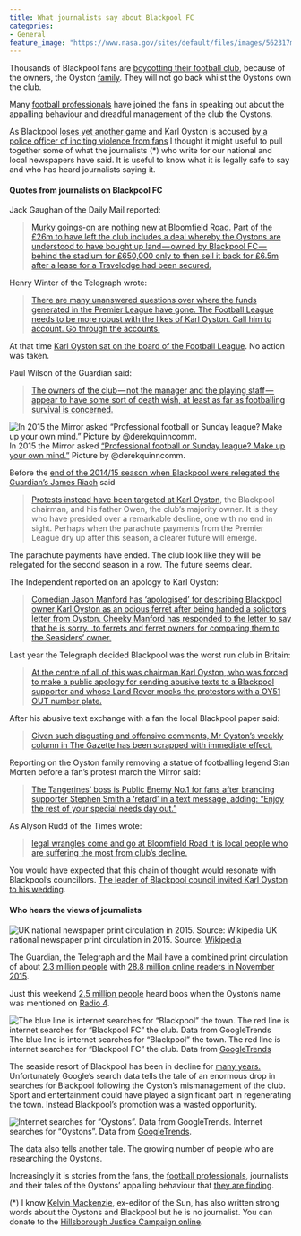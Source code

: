 ```yaml
---
title: What journalists say about Blackpool FC
categories:
- General
feature_image: "https://www.nasa.gov/sites/default/files/images/562317main_PIA14033_full.jpg"
---
```


Thousands of Blackpool fans are [boycotting their football club](https://medium.com/@peterkwells/make-a-new-year-resolution-boycott-blackpool-fc-to-help-save-it-b2ab9b8217fd#.5p7v63xxn), because of the owners, the Oyston [family](https://en.wikipedia.org/wiki/Karl_Oyston). They will not go back whilst the Oystons own the club.

<!-- more -->

Many [football professionals](https://medium.com/@peterkwells/what-football-professionals-think-of-blackpool-fc-5c3f046fdbe8#.oyodjb8t4) have joined the fans in speaking out about the appalling behaviour and dreadful management of the club the Oystons.

As Blackpool [loses yet another game](http://www.bbc.co.uk/sport/0/football/35211773) and Karl Oyston is accused [by a police officer of inciting violence from fans](http://www.dailymail.co.uk/sport/football/article-3387253/Blackpool-chairman-Karl-Oyston-accused-police-inciting-violence-supporters-Bloomfield-Road.html?ITO=1490&ns_mchannel=rss&ns_campaign=1490) I thought it might useful to pull together some of what the journalists (\*) who write for our national and local newspapers have said. It is useful to know what it is legally safe to say and who has heard journalists saying it.

#### Quotes from journalists on Blackpool FC

Jack Gaughan of the Daily Mail reported:

> [Murky goings-on are nothing new at Bloomfield Road. Part of the £26m to have left the club includes a deal whereby the Oystons are understood to have bought up land — owned by Blackpool FC — behind the stadium for £650,000 only to then sell it back for £6.5m after a lease for a Travelodge had been secured.](http://www.dailymail.co.uk/sport/football/article-2611556/Blackpool-exclusive-Club-owners-paying-26m-Premier-League-promotion.html#ixzz3wm2zdlZ8)

Henry Winter of the Telegraph wrote:

> [There are many unanswered questions over where the funds generated in the Premier League have gone. The Football League needs to be more robust with the likes of Karl Oyston. Call him to account. Go through the accounts.](http://www.telegraph.co.uk/sport/football/11191633/Leeds-United-owner-Massimo-Cellino-is-embarrassing-a-famous-club.html)

At that time [Karl Oyston sat on the board of the Football League](http://www.epfl-europeanleagues.com/oyston_elected_to_board_english_football_league.htm). No action was taken.

Paul Wilson of the Guardian said:

> [The owners of the club — not the manager and the playing staff — appear to have some sort of death wish, at least as far as footballing survival is concerned.](http://www.theguardian.com/football/blog/2014/sep/24/blackpool-karl-oyston-fulham-championship)

![In 2015 the Mirror asked [“Professional football or Sunday league? Make up your own mind.”](http://www.mirror.co.uk/sport/football/news/blackpool-slammed-over-dismal-state-5163690) Picture by @derekquinncomm.](https://cdn-images-1.medium.com/max/600/1*LCZ77iTstp7m8H-yg92pOQ.png)
In 2015 the Mirror asked [“Professional football or Sunday league? Make up your own mind.”](http://www.mirror.co.uk/sport/football/news/blackpool-slammed-over-dismal-state-5163690) Picture by @derekquinncomm.

Before the [end of the 2014/15 season when Blackpool were relegated the Guardian’s James Riach](http://www.theguardian.com/football/2015/apr/02/blackpool-karl-owen-oyston-relegation-championship) said

> [Protests instead have been targeted at Karl Oyston](http://www.theguardian.com/football/blog/2014/sep/24/blackpool-karl-oyston-fulham-championship), the Blackpool chairman, and his father Owen, the club’s majority owner. It is they who have presided over a remarkable decline, one with no end in sight. Perhaps when the parachute payments from the Premier League dry up after this season, a clearer future will emerge.

The parachute payments have ended. The club look like they will be relegated for the second season in a row. The future seems clear.

The Independent reported on an apology to Karl Oyston:

> [Comedian Jason Manford has ‘apologised’ for describing Blackpool owner Karl Oyston as an odious ferret after being handed a solicitors letter from Oyston. Cheeky Manford has responded to the letter to say that he is sorry…to ferrets and ferret owners for comparing them to the Seasiders’ owner.](http://www.independent.co.uk/sport/football/football-league/jason-manford-apologises-for-comparing-blackpool-owner-karl-oyston-to-an-odious-ferret-10212734.html)

Last year the Telegraph decided Blackpool was the worst run club in Britain:

> [At the centre of all of this was chairman Karl Oyston, who was forced to make a public apology for sending abusive texts to a Blackpool supporter and whose Land Rover mocks the protestors with a OY51 OUT number plate.](http://www.telegraph.co.uk/sport/11770309/The-10-worst-run-football-clubs.html?frame=3391144)

After his abusive text exchange with a fan the local Blackpool paper said:

> [Given such disgusting and offensive comments, Mr Oyston’s weekly column in The Gazette has been scrapped with immediate effect.](http://www.blackpoolgazette.co.uk/sport/blackpool-fc/pool-latest/gazette-comment-more-shame-on-blackpool-fc-1-7016260)

Reporting on the Oyston family removing a statue of footballing legend Stan Morten before a fan’s protest march the Mirror said:

> [The Tangerines’ boss is Public Enemy No.1 for fans after branding supporter Stephen Smith a ‘retard’ in a text message, adding: “Enjoy the rest of your special needs day out.”](http://www.mirror.co.uk/sport/football/news/blackpool-statue-removed-stop-protests-5601474)

As Alyson Rudd of the Times wrote:

> [legal wrangles come and go at Bloomfield Road it is local people who are suffering the most from club’s decline.](http://www.thetimes.co.uk/tto/sport/football/article4562785.ece)

You would have expected that this chain of thought would resonate with Blackpool’s councillors. [The leader of Blackpool council invited Karl Oyston to his wedding](http://www.backhenrystreet.co.uk/thread-22894.html#.VpGSdIQ5RAY).

#### Who hears the views of journalists

![UK national newspaper print circulation in 2015. Source: [Wikipedia](https://en.wikipedia.org/wiki/List_of_newspapers_in_the_United_Kingdom_by_circulation)](https://cdn-images-1.medium.com/max/600/1*8nxwP6CZkxB_QptltGlleQ.png)
UK national newspaper print circulation in 2015. Source: [Wikipedia](https://en.wikipedia.org/wiki/List_of_newspapers_in_the_United_Kingdom_by_circulation)

The Guardian, the Telegraph and the Mail have a combined print circulation of about [2.3 million people](https://en.wikipedia.org/wiki/List_of_newspapers_in_the_United_Kingdom_by_circulation) with [28.8 million online readers in November 2015](http://www.theguardian.com/media/2015/dec/17/sun-website-traffic-mirror).

Just this weekend [2.5 million people](http://www.isihac.net/history.php) heard boos when the Oyston’s name was mentioned on [Radio 4](https://t.co/eFPdtmVcEo).

![The blue line is internet searches for “Blackpool” the town. The red line is internet searches for “Blackpool FC” the club. Data from [GoogleTrends](https://google.com/trends/explore#q=%2Fm%2F01hvzr%2C%20%2Fm%2F01kj5h&cmpt=q&tz=Etc%2FGMT)](https://cdn-images-1.medium.com/max/600/1*ayMTtNxfgqb5miCIwZzTPA.png)
The blue line is internet searches for “Blackpool” the town. The red line is internet searches for “Blackpool FC” the club. Data from [GoogleTrends](https://google.com/trends/explore#q=%2Fm%2F01hvzr%2C%20%2Fm%2F01kj5h&cmpt=q&tz=Etc%2FGMT)

The seaside resort of Blackpool has been in decline for [many years.](http://www.newstatesman.com/politics/economy/2015/12/inside-blackpools-attempts-regenerate-itself) Unfortunately Google’s search data tells the tale of an enormous drop in searches for Blackpool following the Oyston’s mismanagement of the club. Sport and entertainment could have played a significant part in regenerating the town. Instead Blackpool’s promotion was a wasted opportunity.

![Internet searches for “Oystons”. Data from [GoogleTrends](https://google.com/trends/explore#q=oyston&cmpt=q&tz=Etc%2FGMT).](https://cdn-images-1.medium.com/max/600/1*1BgtQ00FGTqvdBn5sNFpjQ.png)
Internet searches for “Oystons”. Data from [GoogleTrends](https://google.com/trends/explore#q=oyston&cmpt=q&tz=Etc%2FGMT).

The data also tells another tale. The growing number of people who are researching the Oystons.

Increasingly it is stories from the fans, the [football professionals](https://medium.com/@peterkwells/what-football-professionals-think-of-blackpool-fc-5c3f046fdbe8#.oyodjb8t4), journalists and their tales of the Oystons’ appalling behaviour that [they are finding](http://www.google.com/search?&q=oystons).

(\*) I know [Kelvin Mackenzie](https://en.wikipedia.org/wiki/Kelvin_MacKenzie), ex-editor of the Sun, has also written strong words about the Oystons and Blackpool but he is no journalist. You can donate to the [Hillsborough Justice Campaign online](http://www.contrast.org/hillsborough/helpus.shtm).
